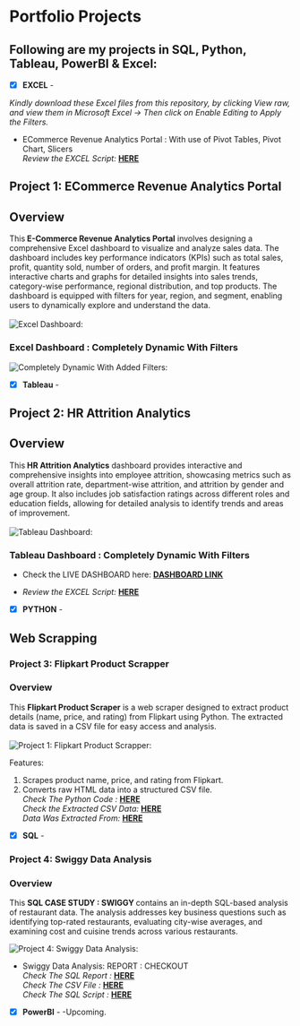 # Portfolio Projects
## Following are my projects in SQL, Python, Tableau, PowerBI & Excel: <br />





- [x] **EXCEL** - 

*Kindly download these Excel files from this repository, by clicking View raw, and view them in Microsoft Excel -> Then click on Enable Editing to Apply the Filters.*

  - ECommerce Revenue Analytics Portal :  With use of Pivot Tables, Pivot Chart, Slicers <br />
*Review the EXCEL Script:* **[HERE](https://github.com/saiky-111/DataPortfolioProjects/blob/master/01_EXCEL/EXCEL_01_ECommerce%20Revenue%20Analytics%20Portal.xlsx)**<br />

## Project 1: ECommerce Revenue Analytics Portal <br />

## Overview
This<b> E-Commerce Revenue Analytics Portal</b> involves designing a comprehensive Excel dashboard to visualize and analyze sales data. The dashboard includes key performance indicators (KPIs) such as total sales, profit, quantity sold, number of orders, and profit margin. It features interactive charts and graphs for detailed insights into sales trends, category-wise performance, regional distribution, and top products. The dashboard is equipped with filters for year, region, and segment, enabling users to dynamically explore and understand the data.
<br><br>
![Excel Dashboard:](01_EXCEL/images/Dashboard_1.png)<br>

<!-- ## Insights and Questions Answered

1. **Total Sales and Profit**: 
   - What are the total sales and profit for the selected period?

2. **Profit Margin**: 
   - What is the profit margin for the selected period?

3. **Year-Over-Year Growth**: 
   - How has the year-over-year growth been for sales, profit, quantity, number of orders, and profit margin?

4. **Category-Wise Profit**: 
   - Which product categories contribute the most to profit?

5. **Top Subcategories by Sales**: 
   - What are the top 5 subcategories by sales?

6. **Regional Distribution**: 
   - What is the distribution of sales across different regions and states? -->

### Excel Dashboard : Completely Dynamic With Filters<br />
![Completely Dynamic With Added Filters:](01_EXCEL/images/Dashboard_2.png)




- [x] **Tableau** - 
## Project 2: HR Attrition Analytics <br />
## Overview
This<b> HR Attrition Analytics</b> dashboard provides interactive and comprehensive insights into employee attrition, showcasing metrics such as overall attrition rate, department-wise attrition, and attrition by gender and age group. It also includes job satisfaction ratings across different roles and education fields, allowing for detailed analysis to identify trends and areas of improvement.
<br><br>
![Tableau Dashboard:](02_TABLEAU/images/hr_attrition.png)<br>

### Tableau Dashboard : Completely Dynamic With Filters<br />
  - Check the LIVE DASHBOARD here: **[DASHBOARD LINK](https://public.tableau.com/app/profile/saikat.dhibar/viz/HRATTRITIONANALYTICS_17203705826090/HRATTRITIONANALYSIS)**  <br />


- *Review the EXCEL Script:* **[HERE](https://github.com/saiky-111/DataPortfolioProjects/blob/master/02_TABLEAU/HR%20Data.xlsx)**<br />


- [x] **PYTHON** - 

## Web Scrapping <br/>
### Project 3: Flipkart Product Scrapper <br />
### Overview
This <b>Flipkart Product Scraper</b> is a web scraper designed to extract product details (name, price, and rating) from Flipkart using Python. The extracted data is saved in a CSV file for easy access and analysis.
<br><br>
![Project 1: Flipkart Product Scrapper:](https://github.com/saiky-111/DataPortfolioProjects/blob/master/03_PYTHON/Web_Scrapping/Flipkart_Scrapper/3cgnoB2VXXo-HD.jpg)


Features:

   1. Scrapes product name, price, and rating from Flipkart.
   2. Converts raw HTML data into a structured CSV file.<br/>
*Check The Python Code :* **[HERE](https://github.com/saiky-111/DataPortfolioProjects/blob/master/03_PYTHON/Web_Scrapping/Flipkart_Scrapper/Flipkart_Scrapper.ipynb)**<br />
*Check the Extracted CSV Data:* **[HERE](https://github.com/saiky-111/DataPortfolioProjects/blob/master/03_PYTHON/Web_Scrapping/Flipkart_Scrapper/flipkart_data.csv)**<br />
*Data Was Extracted From:* **[HERE](https://www.flipkart.com/mobiles-accessories/mobiles/pr?sid=tyy,4io&q=mobile&otracker=categorytree)**<br />


- [x] **SQL** - 
### Project 4: Swiggy Data Analysis <br />
### Overview
This <b>SQL CASE STUDY : SWIGGY </b>contains an in-depth SQL-based analysis of restaurant data. The analysis addresses key business questions such as identifying top-rated restaurants, evaluating city-wise averages, and examining cost and cuisine trends across various restaurants.

![Project 4: Swiggy Data Analysis:](https://github.com/saiky-111/DataPortfolioProjects/blob/master/05_SQL/SWIGGY_CASE_STUDY/image.png)

  - Swiggy Data Analysis: REPORT : CHECKOUT  <br />
*Check The SQL Report :* **[HERE](https://github.com/saiky-111/DataPortfolioProjects/blob/master/05_SQL/SWIGGY_CASE_STUDY/swiggy%20sql%20case%20study.pdf)**<br />
*Check The CSV File :* **[HERE](https://github.com/saiky-111/DataPortfolioProjects/blob/master/05_SQL/SWIGGY_CASE_STUDY/Swiggy.csv)**<br />
*Check The SQL Script :* **[HERE](https://github.com/saiky-111/DataPortfolioProjects/blob/master/05_SQL/SWIGGY_CASE_STUDY/swiggy_data_analysis.sql)**<br /> 
  
- [x] **PowerBI** - 
  -Upcoming.